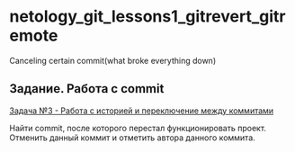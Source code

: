 # netology_git_lessons1_gitrevert_gitremote
Canceling certain commit(what broke everything down)
## Задание. Работа с commit
[Задача №3 - Работа с историей и переключение между коммитами](https://github.com/netology-code/git-homeworks/tree/new-hw/branch)

Найти commit, после которого перестал функционировать проект. Отменить данный коммит и отметить автора данного коммита.
